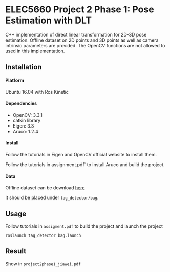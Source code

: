 # ELEC5660 Project 2 Phase 1: Pose Estimation with DLT

C++ implementation of direct linear transformation for 2D-3D pose estimation. Offline dataset on 2D points and 3D points  as well as camera intrinsic parameters are provided. The OpenCV functions are not allowed to used in this implementation. 

## Installation

#### Platform

Ubuntu 16.04 with Ros Kinetic

#### Dependencies

* OpenCV: 3.3.1
* catkin library
* Eigen: 3.3
* Aruco: 1.2.4

#### Install

Follow the tutorials in Eigen and OpenCV official website to install them.

Follow the tutorials in assignment.pdf` to install Aruco and build the project.

#### Data

Offline dataset can be download [here]()

It should be placed under `tag_detector/bag`.



## Usage

Follow tutorials in `assigment.pdf` to build the project and launch the project

```
roslaunch tag_detector bag.launch
```

## Result

Show in `project2phase1_jiawei.pdf`
